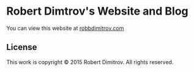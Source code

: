 # Robert Dimtrov's Website and Blog

You can view this website at [robbdimitrov.com](http://robbdimitrov.com/)

## License

This work is copyright © 2015 Robert Dimitrov.  All rights reserved.
